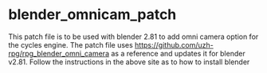 # blender_omnicam_patch
This patch file is to be used with blender 2.81 to add omni camera option for the cycles engine.
The patch file uses https://github.com/uzh-rpg/rpg_blender_omni_camera as a reference and updates it for blender v2.81.
Follow the instructions in the above site as to how to install blender
